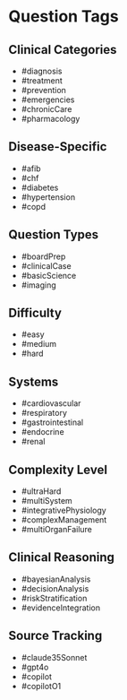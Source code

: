 # Question Tags

## Clinical Categories
- #diagnosis
- #treatment
- #prevention
- #emergencies
- #chronicCare
- #pharmacology

## Disease-Specific
- #afib
- #chf
- #diabetes
- #hypertension
- #copd

## Question Types
- #boardPrep
- #clinicalCase
- #basicScience
- #imaging

## Difficulty
- #easy
- #medium
- #hard

## Systems
- #cardiovascular
- #respiratory
- #gastrointestinal
- #endocrine
- #renal

## Complexity Level
- #ultraHard
- #multiSystem
- #integrativePhysiology
- #complexManagement
- #multiOrganFailure

## Clinical Reasoning
- #bayesianAnalysis
- #decisionAnalysis
- #riskStratification
- #evidenceIntegration

## Source Tracking
- #claude35Sonnet
- #gpt4o
- #copilot
- #copilotO1
